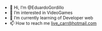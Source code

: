 - 👋 Hi, I’m @EduardoGordillo
- 👀 I’m interested in VideoGames
- 🌱 I’m currently learning of Developer web
- 📫 How to reach me live_carr@hotmail.com

<!---
EduardoGordillo/EduardoGordillo is a ✨ special ✨ repository because its `README.md` (this file) appears on your GitHub profile.
You can click the Preview link to take a look at your changes.
--->
